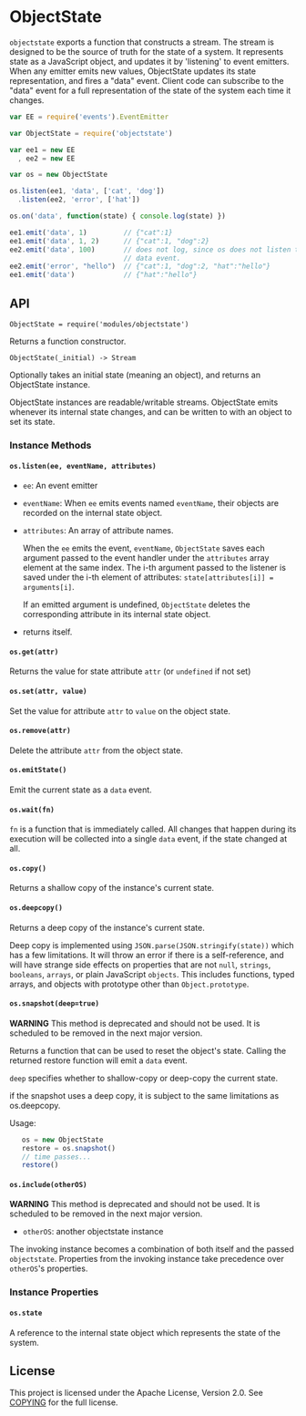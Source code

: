 # ObjectState

`objectstate` exports a function that constructs a stream. The stream is
designed to be the source of truth for the state of a system. It represents
state as a JavaScript object, and updates it by 'listening' to event emitters.
When any emitter emits new values, ObjectState updates its state
representation, and fires a "data" event. Client code can subscribe to the
"data" event for a full representation of the state of the system each time
it changes.

```javascript
var EE = require('events').EventEmitter

var ObjectState = require('objectstate')

var ee1 = new EE
  , ee2 = new EE

var os = new ObjectState

os.listen(ee1, 'data', ['cat', 'dog'])
  .listen(ee2, 'error', ['hat'])

os.on('data', function(state) { console.log(state) })

ee1.emit('data', 1)         // {"cat":1}
ee1.emit('data', 1, 2)      // {"cat":1, "dog":2}
ee2.emit('data', 100)       // does not log, since os does not listen to ee2's
                            // data event.
ee2.emit('error', "hello")  // {"cat":1, "dog":2, "hat":"hello"}
ee1.emit('data')            // {"hat":"hello"}
```

## API

`ObjectState = require('modules/objectstate')`

Returns a function constructor.

`ObjectState(_initial) -> Stream`

Optionally takes an initial state (meaning an object), and returns an
ObjectState instance.

ObjectState instances are readable/writable streams. ObjectState emits whenever
its internal state changes, and can be written to with an object to set its
state.

### Instance Methods

#### `os.listen(ee, eventName, attributes)`

 - `ee`: An event emitter

 - `eventName`: When `ee` emits events named `eventName`, their objects are
   recorded on the internal state object.

 - `attributes`: An array of attribute names.
 
   When the `ee` emits the event, `eventName`, `ObjectState` saves each
   argument passed to the event handler under the `attributes` array element at
   the same index. The i-th argument passed to the listener is saved under the
   i-th element of attributes: `state[attributes[i]] = arguments[i]`.

   If an emitted argument is undefined, `ObjectState` deletes
   the corresponding attribute in its internal state object.

 - returns itself.

#### `os.get(attr)`

Returns the value for state attribute `attr` (or `undefined` if not set)

#### `os.set(attr, value)`

Set the value for attribute `attr` to `value` on the object state.

#### `os.remove(attr)`

Delete the attribute `attr` from the object state.

#### `os.emitState()`

Emit the current state as a `data` event.

#### `os.wait(fn)`

`fn` is a function that is immediately called. All changes that happen
during its execution will be collected into a single `data` event, if the state
changed at all.

#### `os.copy()`

Returns a shallow copy of the instance's current state.

#### `os.deepcopy()`

Returns a deep copy of the instance's current state.

Deep copy is implemented using `JSON.parse(JSON.stringify(state))` which has
a few limitations.  It will throw an error if there is a self-reference,
and will have strange side effects on properties that are not `null`, `strings`,
`booleans`, `arrays`, or plain JavaScript `objects`.  This includes functions,
typed arrays, and objects with prototype other than `Object.prototype`.

#### `os.snapshot(deep=true)`

**WARNING** This method is deprecated and should not be used. It is scheduled to
be removed in the next major version.

Returns a function that can be used to reset the object's state. Calling the
returned restore function will emit a `data` event. 

`deep` specifies whether to shallow-copy or deep-copy the current state.

if the snapshot uses a deep copy, it is subject to the same limitations as
os.deepcopy.

Usage:

```javascript
   os = new ObjectState
   restore = os.snapshot()
   // time passes...
   restore()
```

#### `os.include(otherOS)`

**WARNING** This method is deprecated and should not be used. It is scheduled to
be removed in the next major version.

 - `otherOS`: another objectstate instance

The invoking instance becomes a combination of both itself and the passed
`objectstate`. Properties from the invoking instance take precedence over
`otherOS`'s properties.

### Instance Properties

#### `os.state`

A reference to the internal state object which represents the state of the
system.

## License 

This project is licensed under the Apache License, Version 2.0. See
[COPYING](./COPYING) for the full license.
